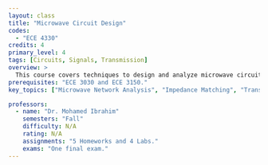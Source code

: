 ```yaml
---
layout: class
title: "Microwave Circuit Design"
codes:
  - "ECE 4330"
credits: 4
primary_level: 4
tags: [Circuits, Signals, Transmission]
overview: >
  This course covers techniques to design and analyze microwave circuits. Topics include planar transmission lines, network analysis, S-parameters, matching networks, resonators, power dividers/combiners, filters, and non-reciprocal devices. The course emphasizes physical understanding, intuitive design methods, and hands-on experience in using E+M simulation tools and microwave measurements.
prerequisites: "ECE 3030 and ECE 3150."
key_topics: ["Microwave Network Analysis", "Impedance Matching", "Transmission  Lines", "Microwave Filter Design"]

professors:
  - name: "Dr. Mohamed Ibrahim"
    semesters: "Fall"
    difficulty: N/A
    rating: N/A
    assignments: "5 Homeworks and 4 Labs."
    exams: "One final exam."
---
```

